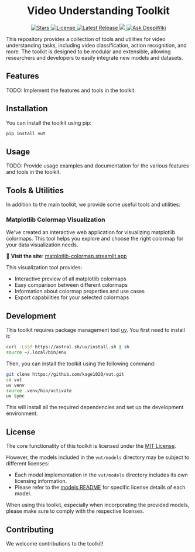 <h1 align="center">Video Understanding Toolkit</h1>

<p align="center">
  <a href="https://github.com/kage1020/vut">
    <img src="https://img.shields.io/github/stars/kage1020/vut" alt="Stars" />
  </a>
  <a href="https://github.com/kage1020/vut/blob/main/LICENSE">
    <img src="https://img.shields.io/github/license/kage1020/vut" alt="License" />
  </a>
  <a href="https://pypi.org/project/vut/">
    <img src="https://img.shields.io/pypi/v/vut" alt="Latest Release" />
  </a>
  <a href="https://codecov.io/gh/kage1020/vut" >
   <img src="https://codecov.io/gh/kage1020/vut/graph/badge.svg?token=XWNCMG995B"/>
  </a>
  <a href="https://deepwiki.com/kage1020/vut">
    <img src="https://deepwiki.com/badge.svg" alt="Ask DeepWiki">
  </a>
</p>


This repository provides a collection of tools and utilities for video understanding tasks, including video classification, action recognition, and more. The toolkit is designed to be modular and extensible, allowing researchers and developers to easily integrate new models and datasets.

## Features

TODO: Implement the features and tools in the toolkit.

## Installation

You can install the toolkit using pip:

```bash
pip install vut
```

## Usage

TODO: Provide usage examples and documentation for the various features and tools in the toolkit.

## Tools & Utilities

In addition to the main toolkit, we provide some useful tools and utilities:

### Matplotlib Colormap Visualization
We've created an interactive web application for visualizing matplotlib colormaps. This tool helps you explore and choose the right colormap for your data visualization needs.

🌈 **Visit the site**: [matplotlib-colormap.streamlit.app](https://matplotlib-colormap.streamlit.app/)

This visualization tool provides:
- Interactive preview of all matplotlib colormaps
- Easy comparison between different colormaps
- Information about colormap properties and use cases
- Export capabilities for your selected colormaps

## Development

This toolkit requires package management tool [uv](https://docs.astral.sh/uv). You first need to install it:

```bash
curl -LsSf https://astral.sh/uv/install.sh | sh
source ~/.local/bin/env
```

Then, you can install the toolkit using the following command:

```bash
git clone https://github.com/kage1020/vut.git
cd vut
uv venv
source .venv/bin/activate
uv sync
```

This will install all the required dependencies and set up the development environment.

## License

The core functionality of this toolkit is licensed under the [MIT License](LICENSE).

However, the models included in the `vut/models` directory may be subject to different licenses:

- Each model implementation in the `vut/models` directory includes its own licensing information.
- Please refer to the [models README](vut/models/README.md) for specific license details of each model.

When using this toolkit, especially when incorporating the provided models, please make sure to comply with the respective licenses.

## Contributing

We welcome contributions to the toolkit!
